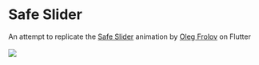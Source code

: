 # Safe Slider

An attempt to replicate the [Safe Slider](https://dribbble.com/shots/16721218-Slider) animation by [Oleg Frolov](https://dribbble.com/Volorf) on Flutter
<br/><br/>
<img src="https://github.com/user-attachments/assets/625ff7f6-a87a-4440-85c7-74b36cb51134"/>
